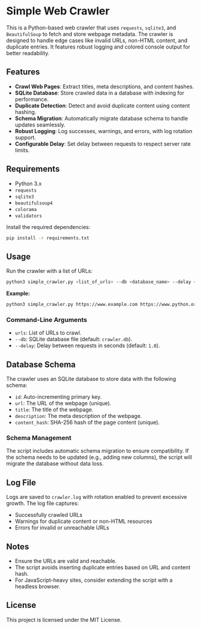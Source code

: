 # Simple Web Crawler

This is a Python-based web crawler that uses `requests`, `sqlite3`, and `BeautifulSoup` to fetch and store webpage metadata. The crawler is designed to handle edge cases like invalid URLs, non-HTML content, and duplicate entries. It features robust logging and colored console output for better readability.

## Features
- **Crawl Web Pages**: Extract titles, meta descriptions, and content hashes.
- **SQLite Database**: Store crawled data in a database with indexing for performance.
- **Duplicate Detection**: Detect and avoid duplicate content using content hashing.
- **Schema Migration**: Automatically migrate database schema to handle updates seamlessly.
- **Robust Logging**: Log successes, warnings, and errors, with log rotation support.
- **Configurable Delay**: Set delay between requests to respect server rate limits.

## Requirements
- Python 3.x
- `requests`
- `sqlite3`
- `beautifulsoup4`
- `colorama`
- `validators`

Install the required dependencies:
```bash
pip install -r requirements.txt
```

## Usage
Run the crawler with a list of URLs:
```bash
python3 simple_crawler.py <list_of_urls> --db <database_name> --delay <delay_in_seconds>
```

**Example:**
```bash
python3 simple_crawler.py https://www.example.com https://www.python.org --db crawler.db --delay 1.0
```

### Command-Line Arguments
- `urls`: List of URLs to crawl.
- `--db`: SQLite database file (default: `crawler.db`).
- `--delay`: Delay between requests in seconds (default: `1.0`).

## Database Schema
The crawler uses an SQLite database to store data with the following schema:
- `id`: Auto-incrementing primary key.
- `url`: The URL of the webpage (unique).
- `title`: The title of the webpage.
- `description`: The meta description of the webpage.
- `content_hash`: SHA-256 hash of the page content (unique).

### Schema Management
The script includes automatic schema migration to ensure compatibility. If the schema needs to be updated (e.g., adding new columns), the script will migrate the database without data loss.

## Log File
Logs are saved to `crawler.log` with rotation enabled to prevent excessive growth. The log file captures:
- Successfully crawled URLs
- Warnings for duplicate content or non-HTML resources
- Errors for invalid or unreachable URLs

## Notes
- Ensure the URLs are valid and reachable.
- The script avoids inserting duplicate entries based on URL and content hash.
- For JavaScript-heavy sites, consider extending the script with a headless browser.

## License
This project is licensed under the MIT License.